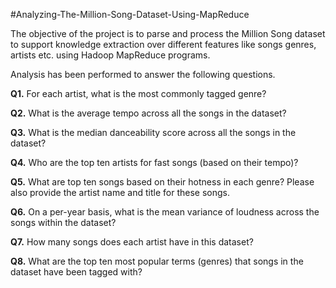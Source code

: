 #Analyzing-The-Million-Song-Dataset-Using-MapReduce

The objective of the project is to parse and process the Million Song dataset to support knowledge extraction over different features
like songs genres, artists etc. using Hadoop MapReduce programs.

Analysis has been performed to answer the following questions.

**Q1.** For each artist, what is the most commonly tagged genre?

**Q2.** What is the average tempo across all the songs in the dataset?

**Q3.** What is the median danceability score across all the songs in the dataset?

**Q4.** Who are the top ten artists for fast songs (based on their tempo)?

**Q5.** What are top ten songs based on their hotness in each genre? Please also provide the artist name and title for these songs.
        
**Q6.** On a per-year basis, what is the mean variance of loudness across the songs within the dataset?

**Q7.** How many songs does each artist have in this dataset?

**Q8.** What are the top ten most popular terms (genres) that songs in the dataset have been tagged with?
